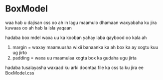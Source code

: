 # BoxModel 

waa hab u dajisan css oo ah in lagu maamulo 
dhamaan waxyabaha ku jira 
kuwaas oo ah hab la isla yaqaan 

hadaba box mdel waxa uu ka kooban yahay laba qaybood oo kala ah 
1. margin =  waxay maamuusha wixii banaanka ka ah box ka ay xogtu kuu ug jirto 
2. padding =  waxa uu maamulaa xogta box ka gudaha ugu jirta 

hadaba tusalayasha waxaad ku arki doontaa 
file ka css ta ku jira ee BoxModel.css